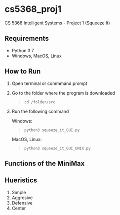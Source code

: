 # cs5368_proj1
CS 5368 Intelligent Systems - Project 1 (Squeeze It)



## Requirements
* Python 3.7
* Windows, MacOS, Linux

## How to Run 
1. Open terminal or commmand prompt
2. Go to the folder where the program is downloaded
    > `cd /folder/src`
2. Run the following command

    Windows: 
    > `python3 squeeze_it_GUI.py`
    
    MacOS, Linux: 
    > `python3 squeeze_it_GUI_UNIX.py`
    
## Functions of the MiniMax
## Hueristics
1. Simple
2. Aggresive
3. Defensive
4. Center
